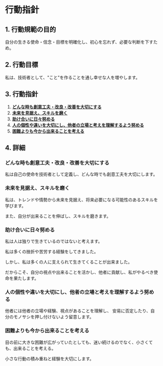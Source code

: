 # 行動指針

## 1. 行動規範の目的
自分の生きる使命・信念・目標を明確化し、初心を忘れず、必要な判断を下すため。

## 2. 行動目標
私は、技術者として、"こと"を作ることを通し幸せな人を増やします。

## 3. 行動指針
1. [**どんな時も創意工夫・改良・改善を大切にする**](#どんな時も創意工夫改良改善を大切にする)
2. [**未来を見据え、スキルを磨く**](#未来を見据えスキルを磨く)
3. [**助け合いに日々努める**](#助け合いに日々努める)
4. [**人の個性や違いを大切にし、他者の立場と考えを理解するよう努める**](#人の個性や違いを大切にし他者の立場と考えを理解するよう努める)
5. [**困難よりも今から出来ることを考える**](#困難よりも今から出来ることを考える)

## 4. 詳細
### どんな時も創意工夫・改良・改善を大切にする
私は自己の使命を技術者として定義し、どんな時でも創意工夫を大切にします。

### 未来を見据え、スキルを磨く
私は、トレンドや情勢から未来を見据え、将来必要になる可能性のあるスキルを学びます。

また、自分が出来ることを伸ばし、スキルを磨きます。

### 助け合いに日々努める
私は人は独りで生きているのではないと考えます。

私は多くの挫折や苦労する経験をしてきました。

しかし、私は多くの人に支えられて生きてくることが出来ました。

だからこそ、自分の視点や出来ることを活かし、他者に貢献し、私がやるべき使命を果たします。

### 人の個性や違いを大切にし、他者の立場と考えを理解するよう努める
他者には他者の立場や経験、視点があることを理解し、
安易に否定したり、自分のモノサシを押し付けないよう留意します。

### 困難よりも今から出来ることを考える
目の前に大きな困難が広がっていたとしても、迷い続けるのでなく、小さくても、出来ることを考える。

小さな行動の積み重ねと経験を大切にします。
